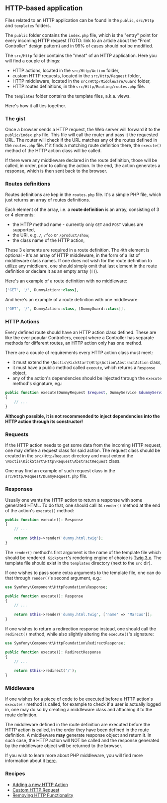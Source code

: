 ## HTTP-based application

Files related to an HTTP application can be found in the `public`, `src/Http` and `templates` folders.

The `public` folder contains the `index.php` file, which is the "entry" point for every incoming HTTP request 
(TOTO: link to an article about the "Front Controller" design pattern) and in 99% of cases should not be modified.

The `src/Http` folder contains the "meat" of an HTTP application. Here you will find a couple of things:

* HTTP actions, located in the `src/Http/Action` folder,
* custom HTTP requests, located in the `src/Http/Request` folder,
* HTTP middleware, located in the `src/Http/Middleware/Guard` folder,
* HTTP routes definitions, in the `src/Http/Routing/routes.php` file.

The `templates` folder contains the template files, a.k.a. views.

Here's how it all ties together.

### The gist

Once a browser sends a HTTP request, the Web server will forward it to the `public/index.php` file. This file will call
the router and pass it the requested URL. The router will check if the URL matches any of the routes defined in the
`routes.php` file. If it finds a matching route definition there, the `execute()` method of the HTTP action class will 
be called. 

If there were any middleware declared in the route definition, those will be called, in order, prior to calling the 
action. In the end, the action generates a response, which is then sent back to the browser.

### Routes definitions

Routes definitions are kep in the `routes.php` file. It's a simple PHP file, which just returns an array of routes
definitions.

Each element of the array, i.e. a **route definition** is an array, consisting of 3 or 4 elements:

* the HTTP method name - currently only `GET` and `POST` values are supported,
* the URI, e.g. `/`, `/foo` or `/product/show`,
* the class name of the HTTP action,

These 3 elements are required in a route definition. The 4th element is optional - it's an array of HTTP middleware, in
the form of a list of middleware class names. If one does not wish for the route definition to utilize any middleare,
one should simply omit that last element in the route definition or declare it as an empty array (`[]`).

Here's an example of a route definition with no middleware:

```php
['GET', '/', DummyAction::class],
```

And here's an example of a route definition with one middleware:

```php
['GET', '/', DummyAction::class, [DummyGuard::class]],
```

### HTTP Actions

Every defined route should have an HTTP action class defined. These are like the ever popular Controllers, except where 
a Controller has separate methods for different routes, an HTTP action only has one method.

There are a couple of requirements every HTTP action class must meet:

* it must extend the `\Noctis\KickStart\Http\Action\AbstractAction` class,
* it must have a public method called `execute`, which returns a `Response` object,
* any of the action's dependencies should be injected through the `execute` method's signature, eg.:

```php
public function execute(DummyRequest $request, DummyService $dummyService): Response
{
    // ...
}
```

**Although possible, it is not recommended to inject dependencies into the HTTP action through its constructor!**

### Requests

If the HTTP action needs to get some data from the incoming HTTP request, one may define a request class for said 
action. The request class should be created in the `src/Http/Request` directory and must extend the
`\Noctis\KickStart\Http\Request\AbstractRequest` class. 

One may find an example of such request class in the `src/Http/Request/DummyRequest.php` file.

### Responses

Usually one wants the HTTP action to return a response with some generated HTML. To do that, one should call its
`render()` method at the end of the action's `execute()` method:

```php
public function execute(): Response
{
    // ...
    
    return $this->render('dummy.html.twig');
}
```

The `render()` method's first argument is the name of the template file which should be rendered. `Kickstart`'s
rendering engine of choice is [Twig 3.x](https://twig.symfony.com/doc/3.x/). The template file should exist in the
`templates` directory (next to the `src` dir).

If one wishes to pass some extra arguments to the template file, one can do that through `render()`'s second argument, e.g.:

```php
use Symfony\Component\HttpFoundation\Response;

public function execute(): Response
{
    // ...
    
    return $this->render('dummy.html.twig', ['name' => 'Marcus']);
}
```

If one wishes to return a redirection response instead, one should call the `redirect()` method, while also slightly
altering the `execute()`'s signature:

```php
use Symfony\Component\HttpFoundation\RedirectResponse;

public function execute(): RedirectResponse
{
    // ...
    
    return $this->redirect('/');
}
```

### Middleware

If one wishes for a piece of code to be executed before a HTTP action's `execute()` method is called, for example
to check if a user is actually logged in, one may do so by creating a middleware class and attaching it to the route
definition.

The middleware defined in the route definition are executed before the HTTP action is called, in the order they have
been defined in the route definition. A middleware **may** generate response object and return it. In such case, the HTTP
action will NOT be called and the response generated by the middleware object will be returned to the browser.

If you wish to learn more about PHP middleware, you will find more information about it 
[here](https://phil.tech/2016/why-care-about-php-middleware/).

### Recipes

* [Adding a new HTTP Action](cookbook/New_Http_Action.md)
* [Custom HTTP Request](cookbook/Custom_Http_Request.md)
* [Removing HTTP Functionality](cookbook/Removing_Http_Functionality.md)
